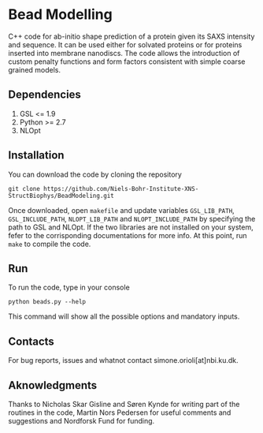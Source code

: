 # Bead Modelling
C++ code for ab-initio shape prediction of a protein given its SAXS intensity and sequence. It can be used either for solvated proteins or for proteins inserted into membrane nanodiscs. The code allows the introduction of custom penalty functions and form factors consistent with simple coarse grained models.

## Dependencies
1. GSL <= 1.9
2. Python >= 2.7
3. NLOpt

## Installation
You can download the code by cloning the repository
```
git clone https://github.com/Niels-Bohr-Institute-XNS-StructBiophys/BeadModeling.git
```
Once downloaded, open `makefile` and update variables `GSL_LIB_PATH`, `GSL_INCLUDE_PATH`, `NLOPT_LIB_PATH` and `NLOPT_INCLUDE_PATH` by specifying the path to GSL and NLOpt. If the two libraries are not installed on your system, fefer to the corrisponding documentations for more info. At this point, run `make` to compile the code.

## Run
To run the code, type in your console
```
python beads.py --help
```
This command will show all the possible options and mandatory inputs.

## Contacts
For bug reports, issues and whatnot contact simone.orioli[at]nbi.ku.dk. 

## Aknowledgments
Thanks to Nicholas Skar Gisline and Søren Kynde for writing part of the routines in the code, Martin Nors Pedersen for useful comments and suggestions and Nordforsk Fund for funding.  
